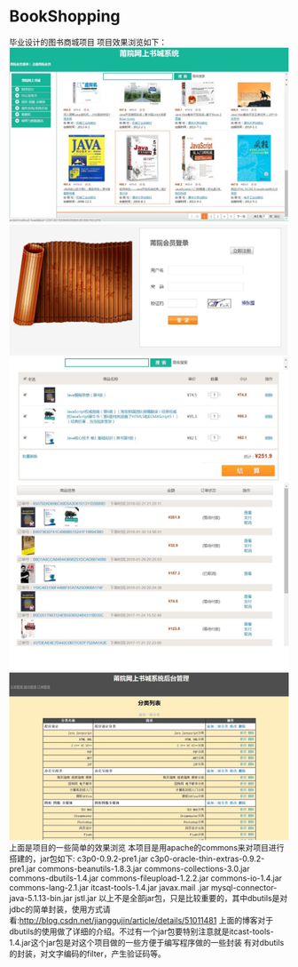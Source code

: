 # BookShopping
毕业设计的图书商城项目
项目效果浏览如下：
![image](https://github.com/allgrowup/BookShopping/blob/master/image/%E9%A6%96%E9%A1%B5.jpg)
![image](https://github.com/allgrowup/BookShopping/blob/master/image/%E7%99%BB%E5%85%A5.jpg)
![image](https://github.com/allgrowup/BookShopping/blob/master/image/%E8%B4%AD%E7%89%A9%E8%BD%A6.jpg)
![image](
https://github.com/allgrowup/BookShopping/blob/master/image/%E8%AE%A2%E5%8D%95%E7%AE%A1%E7%90%86.jpg)
![image](
https://github.com/allgrowup/BookShopping/blob/master/image/%E5%9B%BE%E4%B9%A6%E5%88%86%E7%B1%BB%E7%AE%A1%E7%90%86.jpg
)
上面是项目的一些简单的效果浏览
本项目是用apache的commons来对项目进行搭建的，jar包如下:
c3p0-0.9.2-pre1.jar
c3p0-oracle-thin-extras-0.9.2-pre1.jar
commons-beanutils-1.8.3.jar
commons-collections-3.0.jar
commons-dbutils-1.4.jar
commons-fileupload-1.2.2.jar
commons-io-1.4.jar
commons-lang-2.1.jar
itcast-tools-1.4.jar
javax.mail .jar
mysql-connector-java-5.1.13-bin.jar
jstl.jar
以上不是全部jar包，只是比较重要的，其中dbutils是对jdbc的简单封装，使用方式请看:http://blog.csdn.net/jianggujin/article/details/51011481
上面的博客对于dbutils的使用做了详细的介绍。不过有一个jar包要特别注意就是itcast-tools-1.4.jar这个jar包是对这个项目做的一些方便于编写程序做的一些封装
有对dbutils的封装，对文字编码的filter，产生验证码等。



